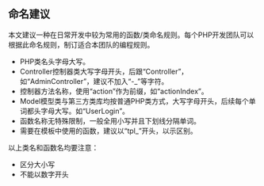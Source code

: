 ## 命名建议

本文建议一种在日常开发中较为常用的函数/类命名规则。每个PHP开发团队可以根据此命名规则，制订适合本团队的编程规则。

- PHP类名头字母大写。
- Controller控制器类大写字母开头，后跟“Controller”，如“AdminController”，建议不加入“-_”等字符。
- 控制器方法名称，使用“action”作为前缀，如“actionIndex”。
- Model模型类与第三方类库均按普通PHP类方式，大写字母开头，后续每个单词都头字母大写。如“UserLogin”。
- 函数名称无特殊限制，一般全用小写并且下划线分隔单词。
- 需要在模板中使用的函数，建议以“tpl_”开头，以示区别。

以上类名和函数名均要注意：

- 区分大小写
- 不能以数字开头
